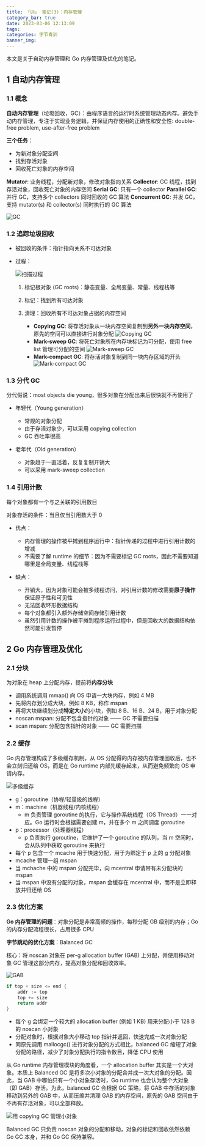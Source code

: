 ```yaml
---
title: 「训」 笔记(3)：内存管理
category_bar: true
date: 2023-03-06 12:13:09
tags:
categories: 字节青训
banner_img:
---
```


本文是关于自动内存管理和 Go 内存管理及优化的笔记。

<!-- more -->

## 1 自动内存管理

### 1.1 概念

**自动内存管理**（垃圾回收，GC）：由程序语言的运行时系统管理动态内存。避免手动内存管理，专注于实现业务逻辑，并保证内存使用的正确性和安全性: double-free problem, use-after-free problem

**三个任务**：

* 为新对象分配空间
* 找到存活对象
* 回收死亡对象的内存空间

**Mutator**: 业务线程，分配新对象，修改对象指向关系
**Collector**: GC 线程，找到存活对象，回收死亡对象的内存空间
**Serial GC**: 只有一个 collector
**Parallel GC**: 并行 GC，支持多个 collectors 同时回收的 GC 算法
**Concurrent GC**: 并发 GC，支持 mutator(s) 和 collector(s) 同时执行的 GC 算法

![GC](1.png)

### 1.2 追踪垃圾回收

* 被回收的条件：指针指向关系不可达对象

* 过程：

    ![扫描过程](2.png)

    1. 标记根对象 (GC roots)：静态变量、全局变量、常量、线程栈等

    2. 标记：找到所有可达对象

    3. 清理：回收所有不可达对象占据的内存空间
        * **Copying GC**: 将存活对象从一块内存空间复制到**另外一块内存空间**，原先的空间可以直接进行对象分配
        ![Copying GC](3.png)
        * **Mark-sweep GC**: 将死亡对象所在内存块标记为可分配，使用 free list 管理可分配的空间
        ![Mark-sweep GC](4.png)
        * **Mark-compact GC**: 将存活对象复制到同一块内存区域的开头
        ![Mark-compact GC](5.png)

### 1.3 分代 GC

分代假说：most objects die young，很多对象在分配出来后很快就不再使用了

* 年轻代（Young generation）
    * 常规的对象分配
    * 由于存活对象少，可以采用 copying collection
    * GC 吞吐率很高

* 老年代（Old generation）
    * 对象趋于一直活着，反复复制开销大
    * 可以采用 mark-sweep collection

### 1.4 引用计数

每个对象都有一个与之关联的引用数目

对象存活的条件：当且仅当引用数大于 0

* 优点：
    * 内存管理的操作被平摊到程序运行中：指针传递的过程中进行引用计数的增减
    * 不需要了解 runtime 的细节：因为不需要标记 GC roots，因此不需要知道哪里是全局变量、线程栈等

* 缺点：
    * 开销大，因为对象可能会被多线程访问，对引用计数的修改需要**原子操作**保证原子性和可见性
    * 无法回收环形数据结构
    * 每个对象都引入额外存储空间存储引用计数
    * 虽然引用计数的操作被平摊到程序运行过程中，但是回收大的数据结构依然可能引发暂停

## 2 Go 内存管理及优化

### 2.1 分块

为对象在 heap 上分配内存，提前将**内存分块**

* 调用系统调用 mmap() 向 OS 申请一大块内存，例如 4 MB
* 先将内存划分成大块，例如 8 KB，称作 mspan
* 再将大块继续划分成**特定大小**的小块，例如 8 B、16 B、24 B，用于对象分配
* noscan mspan: 分配不包含指针的对象 —— GC 不需要扫描
* scan mspan: 分配包含指针的对象 —— GC 需要扫描

### 2.2 缓存

Go 内存管理构成了多级缓存机制，从 OS 分配得的内存被内存管理回收后，也不会立刻归还给 OS，而是在 Go runtime 内部先缓存起来，从而避免频繁向 OS 申请内存。

![多级缓存](6.png)

* g：goroutine（协程/轻量级的线程）
* m：machine（机器线程/内核线程）
  * m 负责管理 goroutine 的执行，它与操作系统线程（OS Thread）一一对应。Go 运行时会根据需要创建 m，并在多个 m 之间调度 goroutine
* p：processor（处理器线程）
  * p 负责执行 goroutine，它维护了一个 goroutine 的队列，当 m 空闲时，会从队列中获取 goroutine 来执行
* 每个 p 包含一个 mcache 用于快速分配，用于为绑定于 p 上的 g 分配对象
* mcache 管理一组 mspan
* 当 mchache 中的 mspan 分配完毕，向 mcentral 申请带有未分配块的 mspan
* 当 mspan 中没有分配的对象，mspan 会缓存在 mcentral 中，而不是立即释放并归还给 OS

### 2.3 优化方案

**Go 内存管理的问题**：对象分配是非常高频的操作，每秒分配 GB 级别的内存；Go 的内存分配流程很长，占用很多 CPU

**字节跳动的优化方案**：Balanced GC

核心：将 noscan 对象在 per-g allocation buffer (GAB) 上分配，并使用移动对象 GC 管理这部分内存，提高对象分配和回收效率。

![GAB](7.png)

```go
if top + size <= end {
    addr := top
    top += size
    return addr
}
```

* 每个 g 会绑定一个较大的 allocation buffer (例如 1 KB) 用来分配小于 128 B 的 noscan 小对象
* 分配对象时，根据对象大小移动 top 指针并返回，快速完成一次对象分配
* 同原先调用 mallocgc() 进行对象分配的方式相比，balanced GC 缩短了对象分配的路径，减少了对象分配执行的指令数目，降低 CPU 使用

从 Go runtime 内存管理模块的角度看，一个 allocation buffer 其实是一个大对象。本质上 Balanced GC 是将多次小对象的分配合并成一次大对象的分配。因此，当 GAB 中哪怕只有一个小对象存活时，Go runtime 也会认为整个大对象（即 GAB）存活。为此，balanced GC 会根据 GC 策略，将 GAB 中存活的对象移动到另外的 GAB 中，从而压缩并清理 GAB 的内存空间，原先的 GAB 空间由于不再有存活对象，可以全部释放。

![用 copying GC 管理小对象](8.png)

Balanced GC 只负责 noscan 对象的分配和移动，对象的标记和回收依然依赖 Go GC 本身，并和 Go GC 保持兼容。